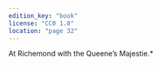 ```yaml
---
edition_key: "book"
license: "CC0 1.0"
location: "page 32"
---
```

At Richemond with the Queene’s Majestie.*

